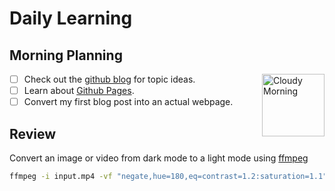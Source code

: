 # Daily Learning
## Morning Planning
<img alt="Cloudy Morning" src="https://octodex.github.com/images/cloud.jpg" width="100" align="right">

- [ ] Check out the [github blog](https://github.blog/) for topic ideas.
- [ ] Learn about [Github Pages](https://skills.github.com/#first-day-on-github).
- [ ] Convert my first blog post into an actual webpage.
## Review
Convert an image or video from dark mode to a light mode using [ffmpeg](https://www.ffmpeg.org)

```bash
ffmpeg -i input.mp4 -vf "negate,hue=180,eq=contrast=1.2:saturation=1.1" output.mp4
```
